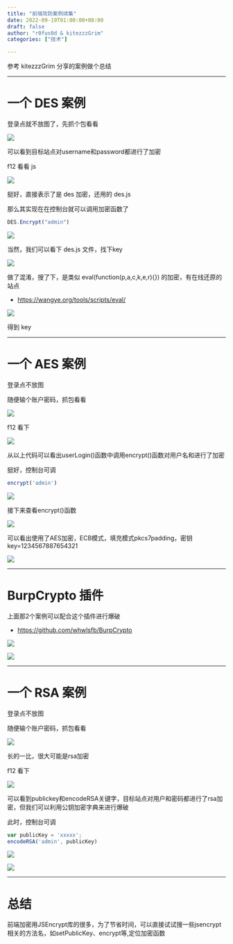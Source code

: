 ```yaml
---
title: "前端攻防案例续集"
date: 2022-09-19T01:00:00+08:00
draft: false
author: "r0fus0d & kitezzzGrim"
categories: ["技术"]

---
```


参考 kitezzzGrim 分享的案例做个总结

<!--more-->

---

# 一个 DES 案例

登录点就不放图了，先抓个包看看

![](../../img/js-case2/1.png)

可以看到目标站点对username和password都进行了加密

f12 看看 js

![](../../img/js-case2/2.png)

挺好，直接表示了是 des 加密，还用的 des.js

那么其实现在在控制台就可以调用加密函数了
```js
DES.Encrypt("admin")
```

![](../../img/js-case2/3.png)

当然，我们可以看下 des.js 文件，找下key

![](../../img/js-case2/4.png)

做了混淆，搜了下，是类似 eval(function(p,a,c,k,e,r){}) 的加密，有在线还原的站点
- https://wangye.org/tools/scripts/eval/

![](../../img/js-case2/5.png)

得到 key

---

# 一个 AES 案例

登录点不放图

随便输个账户密码，抓包看看

![](../../img/js-case2/6.png)

f12 看下

![](../../img/js-case2/7.png)

从以上代码可以看出userLogin()函数中调用encrypt()函数对用户名和进行了加密

挺好，控制台可调
```js
encrypt('admin')
```

![](../../img/js-case2/8.png)

接下来查看encrypt()函数

![](../../img/js-case2/9.png)

可以看出使用了AES加密，ECB模式，填充模式pkcs7padding，密钥key=1234567887654321

![](../../img/js-case2/10.png)

---

# BurpCrypto 插件

上面那2个案例可以配合这个插件进行爆破

- https://github.com/whwlsfb/BurpCrypto

![](../../img/js-case2/11.png)

![](../../img/js-case2/12.png)

---

# 一个 RSA 案例

登录点不放图

随便输个账户密码，抓包看看

![](../../img/js-case2/13.png)

长的一比，很大可能是rsa加密

f12 看下

![](../../img/js-case2/14.png)

可以看到publickey和encodeRSA关键字，目标站点对用户和密码都进行了rsa加密，但我们可以利用公钥加密字典来进行爆破

此时，控制台可调
```js
var publicKey = 'xxxxx';
encodeRSA('admin', publicKey)
```

![](../../img/js-case2/15.png)

![](../../img/js-case2/16.png)

---

# 总结

前端加密用JSEncrypt库的很多，为了节省时间，可以直接试试搜一些jsencrypt相关的方法名，如setPublicKey、encrypt等,定位加密函数
